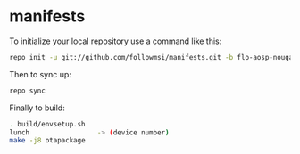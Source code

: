 
manifests
===========

To initialize your local repository use a command like this:
````bash
repo init -u git://github.com/followmsi/manifests.git -b flo-aosp-nougat
````
Then to sync up:
````bash
repo sync
````
Finally to build:
````bash
. build/envsetup.sh
lunch                 -> (device number)
make -j8 otapackage
````



